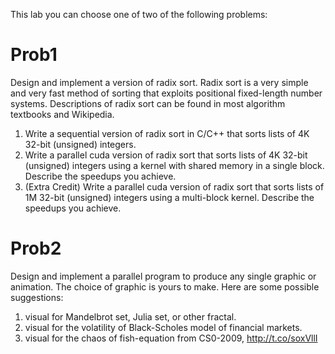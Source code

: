 This lab you can choose one of two of the following problems:

# Prob1 

Design and implement a version of radix sort. Radix sort is a very simple and very fast method of sorting that exploits positional fixed-length number systems. Descriptions of radix sort can be found in most algorithm textbooks and Wikipedia.

 1. Write a sequential version of radix sort in C/C++ that sorts lists of 4K 32-bit (unsigned) integers.
 2. Write a parallel cuda version of radix sort that sorts lists of 4K 32-bit (unsigned) integers using a kernel with shared memory in a single block. Describe the speedups you achieve.
 3. (Extra Credit) Write a parallel cuda version of radix sort that sorts lists of 1M 32-bit (unsigned) integers using a multi-block kernel. Describe the speedups you achieve.

# Prob2

Design and implement a parallel program to produce any single graphic or animation. The choice of graphic is yours to make. Here are some possible suggestions:

 1. visual for Mandelbrot set, Julia set, or other fractal.
 2. visual for the volatility of Black-Scholes model of financial markets.
 3. visual for the chaos of fish-equation from CS0-2009, http://t.co/soxVllI